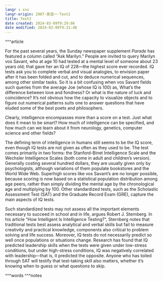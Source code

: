 ```yaml
---
langr : xxx
langr-origin: 2007-英语一-Text2
title: Text2
date created: 2024-03-09T9:29:06
date modified: 2024-03-09T9:31:40
---
```


^^^article

For the past several years, the Sunday newspaper supplement _Parade_ has featured a column called “Ask Marilyn.” People are invited to query Marilyn vos Savant, who at age 10 had tested at a mental level of someone about 23 years old; that gave her an IQ of 228—the highest score ever recorded. IQ tests ask you to complete verbal and visual analogies, to envision paper after it has been folded and cut, and to deduce numerical sequences, among other similar tasks. So it is a bit confusing when vos Savant fields such queries from the average Joe (whose IQ is 100) as, What’s the difference between love and fondness? Or what is the nature of luck and coincidence? It’s not obvious how the capacity to visualize objects and to figure out numerical patterns suits one to answer questions that have eluded some of the best poets and philosophers.

Clearly, intelligence encompasses more than a score on a test. Just what does it mean to be smart? How much of intelligence can be specified, and how much can we learn about it from neurology, genetics, computer science and other fields?

The defining term of intelligence in humans still seems to be the IQ score, even though IQ tests are not given as often as they used to be. The test comes primarily in two forms: the Stanford-Binet Intelligence Scale and the Wechsler Intelligence Scales (both come in adult and children’s version). Generally costing several hundred dollars, they are usually given only by psychologists, although variations of them populate bookstores and the World Wide Web. Superhigh scores like vos Savant’s are no longer possible, because scoring is now based on a statistical population distribution among age peers, rather than simply dividing the mental age by the chronological age and multiplying by 100. Other standardized tests, such as the Scholastic Assessment Test (SAT) and the Graduate Record Exam (GRE), capture the main aspects of IQ tests.

Such standardized tests may not assess all the important elements necessary to succeed in school and in life, argues Robert J. Sternberg. In his article “How Intelligent Is Intelligence Testing?”, Sternberg notes that traditional tests best assess analytical and verbal skills but fail to measure creativity and practical knowledge, components also critical to problem solving and life success. Moreover, IQ tests do not necessarily predict so well once populations or situations change. Research has found that IQ predicted leadership skills when the tests were given under low-stress conditions, but under high-stress conditions, IQ was negatively correlated with leadership—that is, it predicted the opposite. Anyone who has toiled through SAT will testify that test-taking skill also matters, whether it’s knowing when to guess or what questions to skip.




^^^words
^^^notes
